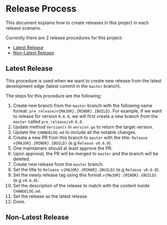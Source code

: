 # Release Process

This document explains how to create releases in this project in each release scenario.

Currently there are 2 release procedures for this project:

- [Latest Release](#latest-release)
- [Non-Latest Release](#non-latest-release)

## Latest Release

This procedure is used when we want to create new release from the latest development edge (latest commit in the `master` branch).

The steps for this procedure are the following:

1. Create new branch from the `master` branch with the following name format: `pre_release/v{MAJOR}.{MINOR}.{BUILD}`. For example, if we want to release for version `0.6.0`, we will first create a new branch from the `master` called `pre_release/v0.6.0`.
2. Update method `Version()` in `version.go` to return the target version.
3. Update the `CHANGELOG.md` to include all the notable changes.
4. Create a new PR from this branch to `master` with the title: `Release v{MAJOR}.{MINOR}.{BUILD}` (e.g `Release v0.6.0`).
5. One maintainers should at least approve the PR.
6. Upon approval, the PR will be merged to `master` and the branch will be deleted.
7. Create new release from the `master` branch.
8. Set the title to `Release v{MAJOR}.{MINOR}.{BUILD}` (e.g `Release v0.6.0`).
9. Set the newly release tag using this format `v{MAJOR}.{MINOR}.{BUILD}` (e.g `v0.6.0`).
10. Set the description of the release to match with the content inside `CHANGELOG.md`.
11. Set the release as the latest release.
12. Done.

## Non-Latest Release

<!-- This procedure is used when we need to create fix or patch to the older releases. For example our latest release is ` -->